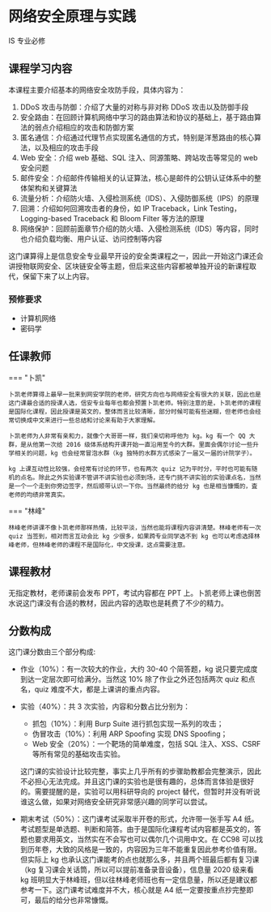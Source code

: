 # 网络安全原理与实践

<div class="badges">
<span class="badge is-badge">IS 专业必修</span>
</div>

## 课程学习内容
本课程主要介绍基本的网络安全攻防手段，具体内容为：

1. DDoS 攻击与防御：介绍了大量的对称与非对称 DDoS 攻击以及防御手段
2. 安全路由：在回顾计算机网络中学习的路由算法和协议的基础上，基于路由算法的弱点介绍相应的攻击和防御方案
3. 匿名通信：介绍通过代理节点实现匿名通信的方式，特别是洋葱路由的核心算法，以及相应的攻击手段
4. Web 安全：介绍 web 基础、SQL 注入、同源策略、跨站攻击等常见的 web 安全问题
5. 邮件安全：介绍邮件传输相关的认证算法，核心是邮件的公钥认证体系中的整体架构和关键算法
6. 流量分析：介绍防火墙、入侵检测系统（IDS）、入侵防御系统（IPS）的原理
7. 回溯：介绍如何回溯攻击者的身份，如 IP Traceback，Link Testing，Logging-based Traceback 和 Bloom Filter 等方法的原理
8. 网络保护：回顾前面章节介绍的防火墙、入侵检测系统（IDS）等内容，同时也介绍负载均衡、用户认证、访问控制等内容

这门课算得上是信息安全专业最早开设的安全类课程之一，因此一开始这门课还会讲授物联网安全、区块链安全等主题，但后来这些内容都被单独开设的新课程取代，保留下来了以上内容。
### 预修要求
* 计算机网络
* 密码学

## 任课教师
=== "卜凯"

    卜凯老师算得上最早一批来到网安学院的老师，研究方向也与网络安全有很大的关联，因此也是这门课最合适的授课人选，信安专业每年也都会预置卜凯老师。特别注意的是，卜凯老师的课程是国际化课程，因此授课是英文的，整体而言比较清晰，部分时候可能有些迷糊，但老师也会经常切换成中文来进行一些总结和讨论来有助于大家理解。

    卜凯老师为人非常有亲和力，就像个大哥哥一样，我们亲切称呼他为 kg。kg 有一个 QQ 大群，是从他第一次给 2016 级体系结构开课开始一直沿用至今的大群。里面会偶尔讨论一些升学相关的问题，kg 也会经常冒泡水群（kg 独特的水群方式感染了一届又一届的计院学子）。

    kg 上课互动性比较强，会经常有讨论的环节，也有两次 quiz 记为平时分，平时也可能有随机的点名。除此之外实验课不管讲不讲实验也必须到场，还专门挑不讲实验的实验课点名，当然是一个一个走到你旁边签字，然后顺带认识一下你。当然最终的给分 kg 也是相当慷慨的，査老师的均绩非常真实。

=== "林峰"

    林峰老师讲课不像卜凯老师那样热情，比较平淡，当然也能将课程内容讲清楚。林峰老师有一次 quiz 当签到，相对而言互动会比 kg 少很多，如果跨专业同学选不到 kg 也可以考虑选择林峰老师，但林峰老师的课程不是国际化，中文授课，这点需要注意。

## 课程教材
无指定教材，老师课前会发布 PPT，考试内容都在 PPT 上。卜凯老师上课也倒苦水说这门课没有合适的教材，因此内容的选取也是耗费了不少的精力。

## 分数构成
这门课分数由三个部分构成:

* 作业（10%）：有一次较大的作业，大约 30-40 个简答题，kg 说只要完成度到达一定层次即可给满分。当然这 10% 除了作业之外还包括两次 quiz 和点名，quiz 难度不大，都是上课讲的重点内容。
* 实验（40%）：共 3 次实验，内容和分数占比分别为：
    - 抓包（10%）：利用 Burp Suite 进行抓包实现一系列的攻击；
    - 伪冒攻击（10%）：利用 ARP Spoofing 实现 DNS Spoofing；
    - Web 安全（20%）：一个靶场的简单难度，包括 SQL 注入、XSS、CSRF等所有常见的基础攻击实验。
    
    这门课的实验设计比较完整，事实上几乎所有的步骤助教都会完整演示，因此不必担心无法完成。并且这门课的实验也是很有趣的，总体而言体验是很好的。需要提醒的是，实验可以用科研导向的 project 替代，但暂时并没有听说谁这么做，如果对网络安全研究非常感兴趣的同学可以尝试。

* 期末考试（50%）：这门课考试采取半开卷的形式，允许带一张手写 A4 纸。考试题型是单选题、判断和简答。由于是国际化课程考试内容都是英文的，答题也要求用英文，当然实在不会写也可以偶尔几个词用中文。在 CC98 可以找到历年卷，大致的风格是一致的，内容因为三年不能重复因此参考价值有限。但实际上 kg 也承认这门课能考的点也就那么多，并且两个班最后都有复习课（kg 复习课会关话筒，所以可以提前准备录音设备），信息量 2020 级来看 kg 班明显大于林峰班，但以往林峰老师班也有一定信息量，所以还是建议都参考一下。这门课考试难度并不大，核心就是 A4 纸一定要按重点抄完整即可，最后的给分也非常慷慨。